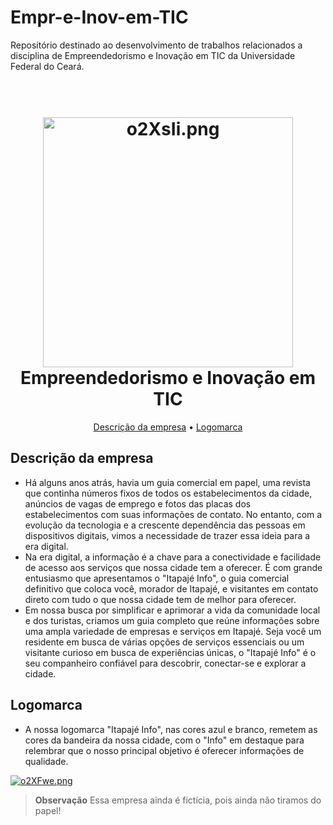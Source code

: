 # Empr-e-Inov-em-TIC
Repositório destinado ao desenvolvimento de trabalhos relacionados a disciplina de Empreendedorismo e Inovação em TIC da Universidade Federal do Ceará.


<h1 align="center">
  <br>
 <a href="https://imagem.app/image/o2XsIi"><img src="https://a.imagem.app/o2XsIi.png" alt="o2XsIi.png" width="400" height="400" border="0" /></a>

  <br>
  Empreendedorismo e Inovação em TIC
  <br>
</h1>



<p align="center">
  <a href="#descricaodaempresa">Descrição da empresa</a> •
  <a href="#logomarca">Logomarca</a> 
</p>


## Descrição da empresa

* Há alguns anos atrás, havia um guia comercial em papel, uma revista que continha
números fixos de todos os estabelecimentos da cidade, anúncios de vagas de emprego e fotos
das placas dos estabelecimentos com suas informações de contato. No entanto, com a
evolução da tecnologia e a crescente dependência das pessoas em dispositivos digitais, vimos
a necessidade de trazer essa ideia para a era digital.
* Na era digital, a informação é a chave para a conectividade e facilidade de acesso
aos serviços que nossa cidade tem a oferecer. É com grande entusiasmo que apresentamos o
"Itapajé Info", o guia comercial definitivo que coloca você, morador de Itapajé, e visitantes
em contato direto com tudo o que nossa cidade tem de melhor para oferecer.
* Em nossa busca por simplificar e aprimorar a vida da comunidade local e dos
turistas, criamos um guia completo que reúne informações sobre uma ampla variedade de
empresas e serviços em Itapajé. Seja você um residente em busca de várias opções de serviços
essenciais ou um visitante curioso em busca de experiências únicas, o "Itapajé Info" é o seu
companheiro confiável para descobrir, conectar-se e explorar a cidade. 

## Logomarca

* A nossa logomarca "Itapajé Info", nas cores azul e branco, remetem as cores da bandeira da nossa cidade, com o "Info" em destaque para relembrar que o nosso principal objetivo é oferecer informações de qualidade.

<a href="https://imagem.app/image/o2XFwe"><img src="https://a.imagem.app/o2XFwe.png" alt="o2XFwe.png" border="0" /></a>

> **Observação**
> Essa empresa ainda é fictícia, pois ainda não tiramos do papel!

